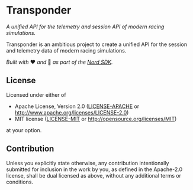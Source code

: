 # Transponder

_A unified API for the telemetry and session API of modern racing simulations._

Transponder is an ambitious project to create a unified API for the session and
telemetry data of modern racing simulations.

_Built with_ ❤️ _and_ 🦀 _as part of the [Nord SDK](https://github.com/nordsdk)._

## License

Licensed under either of

- Apache License, Version 2.0 ([LICENSE-APACHE](LICENSE-APACHE) or <http://www.apache.org/licenses/LICENSE-2.0>)
- MIT license ([LICENSE-MIT](LICENSE-MIT) or <http://opensource.org/licenses/MIT>)

at your option.

## Contribution

Unless you explicitly state otherwise, any contribution intentionally submitted
for inclusion in the work by you, as defined in the Apache-2.0 license, shall be
dual licensed as above, without any additional terms or conditions.
